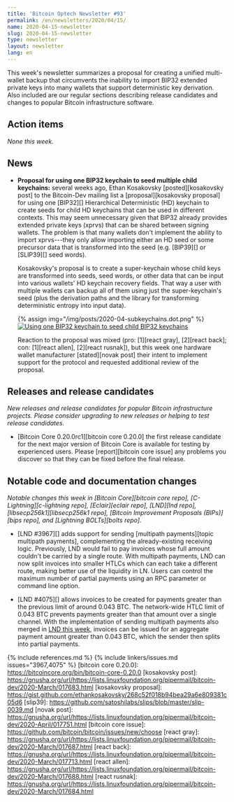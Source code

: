 ```yaml
---
title: 'Bitcoin Optech Newsletter #93'
permalink: /en/newsletters/2020/04/15/
name: 2020-04-15-newsletter
slug: 2020-04-15-newsletter
type: newsletter
layout: newsletter
lang: en
---
```

This week's newsletter summarizes a proposal for creating a unified
multi-wallet backup that circumvents the inability to import BIP32
extended private keys into many wallets that support deterministic key
derivation.  Also included are our regular sections describing release
candidates and changes to popular Bitcoin infrastructure software.

## Action items

*None this week.*

## News

- **Proposal for using one BIP32 keychain to seed multiple child keychains:**
  several weeks ago, Ethan Kosakovsky [posted][kosakovsky post] to the
  Bitcoin-Dev mailing list a [proposal][kosakovsky proposal] for using
  one [BIP32][] Hierarchical Deterministic (HD) keychain to create seeds
  for child HD keychains that can be used in different contexts.  This
  may seem unnecessary given that BIP32 already provides extended
  private keys (xprvs) that can be shared between signing wallets.  The
  problem is that many wallets don't implement the ability to import
  xprvs---they only allow importing either an HD seed or some precursor
  data that is transformed into the seed (e.g.  [BIP39][] or [SLIP39][]
  seed words).

  Kosakovsky's proposal is to create a super-keychain whose child keys
  are transformed into seeds, seed words, or other data that can be
  input into various wallets' HD keychain recovery fields.  That way a
  user with multiple wallets can backup all of them using just the
  super-keychain's seed (plus the derivation paths and the library for
  transforming deterministic entropy into input data).

  {% assign img="/img/posts/2020-04-subkeychains.dot.png" %}
  [![Using one BIP32 keychain to seed child BIP32 keychains]({{img}})]({{img}})

  Reaction to the proposal was mixed (pro: [1][react gray], [2][react back]; con: [1][react allen], [2][react rusnak]), but this week one hardware wallet
  manufacturer [stated][novak post] their intent to implement support
  for the protocol and requested additional review of the proposal.

## Releases and release candidates

*New releases and release candidates for popular Bitcoin infrastructure
projects.  Please consider upgrading to new releases or helping to test
release candidates.*

- [Bitcoin Core 0.20.0rc1][bitcoin core 0.20.0] the first release
  candidate for the next major version of Bitcoin Core is available for
  testing by experienced users.  Please [report][bitcoin core issue] any
  problems you discover so that they can be fixed before the final
  release.

## Notable code and documentation changes

*Notable changes this week in [Bitcoin Core][bitcoin core repo],
[C-Lightning][c-lightning repo], [Eclair][eclair repo], [LND][lnd repo],
[libsecp256k1][libsecp256k1 repo], [Bitcoin Improvement Proposals
(BIPs)][bips repo], and [Lightning BOLTs][bolts repo].*

- [LND #3967][] adds support for sending [multipath payments][topic
  multipath payments], complementing the already-existing receiving logic.
  Previously, LND would fail to pay invoices whose full amount couldn't be
  carried by a single route. With multipath payments, LND can now split
  invoices into smaller HTLCs which can each take a different route, making
  better use of the liquidity in LN. Users can control the maximum
  number of partial payments using an RPC parameter or
  command line option.

- [LND #4075][] allows invoices to be created for payments greater than the
  previous limit of around 0.043 BTC. The network-wide HTLC limit of 0.043 BTC
  prevents payments greater than that amount over a single channel. With the
  implementation of sending multipath payments also
  merged in [LND this week](#lnd-3967), invoices can be issued for an aggregate
  payment amount greater than 0.043 BTC, which the sender then splits into
  partial payments.

{% include references.md %}
{% include linkers/issues.md issues="3967,4075" %}
[bitcoin core 0.20.0]: https://bitcoincore.org/bin/bitcoin-core-0.20.0
[kosakovsky post]: https://gnusha.org/url/https://lists.linuxfoundation.org/pipermail/bitcoin-dev/2020-March/017683.html
[kosakovsky proposal]: https://gist.github.com/ethankosakovsky/268c52f018b94bea29a6e809381c05d6
[slip39]: https://github.com/satoshilabs/slips/blob/master/slip-0039.md
[novak post]: https://gnusha.org/url/https://lists.linuxfoundation.org/pipermail/bitcoin-dev/2020-April/017751.html
[bitcoin core issue]: https://github.com/bitcoin/bitcoin/issues/new/choose
[react gray]: https://gnusha.org/url/https://lists.linuxfoundation.org/pipermail/bitcoin-dev/2020-March/017687.html
[react back]: https://gnusha.org/url/https://lists.linuxfoundation.org/pipermail/bitcoin-dev/2020-March/017713.html
[react allen]: https://gnusha.org/url/https://lists.linuxfoundation.org/pipermail/bitcoin-dev/2020-March/017688.html
[react rusnak]: https://gnusha.org/url/https://lists.linuxfoundation.org/pipermail/bitcoin-dev/2020-March/017684.html
